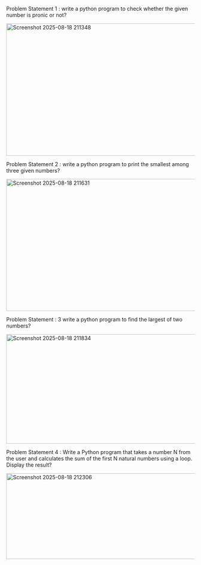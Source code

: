 Problem Statement 1 : write a python program to check whether the given number is pronic or not?


<img width="1476" height="353" alt="Screenshot 2025-08-18 211348" src="https://github.com/user-attachments/assets/afd62526-5b01-44b2-8235-5381be0fc218" />


Problem Statement 2 : write a python program to print the smallest among three given numbers?



<img width="1469" height="352" alt="Screenshot 2025-08-18 211631" src="https://github.com/user-attachments/assets/1370a58d-5e15-4395-9b98-54a82c1b0d58" />



Problem Statement : 3 write a python program to find the largest of two numbers?



<img width="1498" height="292" alt="Screenshot 2025-08-18 211834" src="https://github.com/user-attachments/assets/aa2a5c69-2f17-4ee3-a054-eb767b452d5f" />


Problem Statement 4 : Write a Python program that takes a number N from the user and calculates the sum of the first N natural numbers using a loop. Display the result?



<img width="1597" height="229" alt="Screenshot 2025-08-18 212306" src="https://github.com/user-attachments/assets/74b57ba4-36cd-42ca-9617-db3850304852" />







